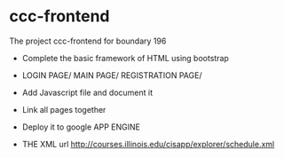 ccc-frontend
============

The project ccc-frontend for boundary 196

+ Complete the basic framework of HTML using bootstrap
+ LOGIN PAGE/ MAIN PAGE/ REGISTRATION PAGE/
+ Add Javascript file and document it
+ Link all pages together
+ Deploy it to google APP ENGINE


+ THE XML url http://courses.illinois.edu/cisapp/explorer/schedule.xml